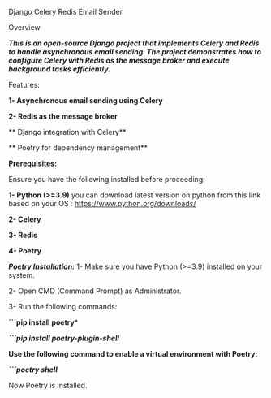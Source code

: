 Django Celery Redis Email Sender

Overview

***This is an open-source Django project that implements Celery and Redis to handle asynchronous email sending. The project demonstrates how to configure Celery with Redis as the message broker and execute background tasks efficiently.***

Features:

**1- Asynchronous email sending using Celery**

**2- Redis as the message broker**

** Django integration with Celery**

** Poetry for dependency management**

**Prerequisites:**

Ensure you have the following installed before proceeding:

**1- Python (>=3.9)** 
 you can download latest version on python from this link based on your OS : https://www.python.org/downloads/

**2- Celery**

**3- Redis**

**4- Poetry**

***Poetry Installation:***
1- Make sure you have Python (>=3.9) installed on your system.

2- Open CMD (Command Prompt) as Administrator.

3- Run the following commands:

**```pip install poetry***

***```pip install poetry-plugin-shell***

**Use the following command to enable a virtual environment with Poetry:**

***```poetry shell***

Now Poetry is installed.


    

